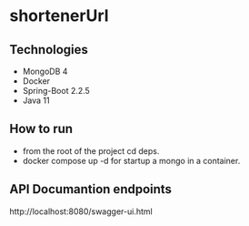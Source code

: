 # shortenerUrl

## Technologies
- MongoDB 4
- Docker
- Spring-Boot 2.2.5
- Java 11

## How to run

- from the root of the project cd deps.
- docker compose up -d for startup a mongo in a container.

## API Documantion endpoints

http://localhost:8080/swagger-ui.html
